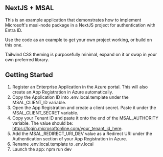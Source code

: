 ## NextJS + MSAL

This is an example application that demonstrates how to implement Microsoft's msal-node package in a NextJS project for authentication with Entra ID.

Use the code as an example to get your own project working, or build on this one.

Tailwind CSS theming is purposefully minimal, expand on it or swap in your own preferred library.

## Getting Started

1. Register an Enterprise Application in the Azure portal. This will also create an App Registration in Azure automatically.
2. Copy the Application ID into .env.local.template under the MSAL_CLIENT_ID variable.
3. Open the App Registration and create a client secret. Paste it under the MSAL_CLIENT_SECRET variable.
4. Copy your Tenant ID and paste it onto the end of the MSAL_AUTHORITY variable. The value should be: https://login.microsoftonline.com/your_tenant_id_here.
5. Add the MSAL_REDIRECT_URI_DEV value as a Redirect URI under the Authentication section of your App Registration in Azure.
6. Rename .env.local.template to .env.local
7. Launch the app: npm run dev
